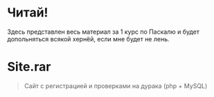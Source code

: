 # Читай!
Здесь представлен весь материал за 1 курс по Паскалю и будет допольняться всякой хернёй, если мне будет не лень.

# Site.rar
> Сайт с регистрацией и проверками на дурака (php + MySQL)
